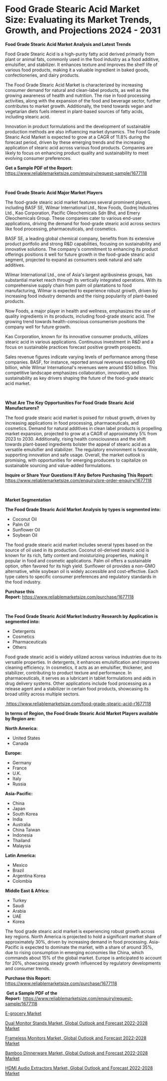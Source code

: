 <p><h1>Food Grade Stearic Acid Market Size: Evaluating its Market Trends, Growth, and Projections 2024 - 2031</h1></p><p><strong>Food Grade Stearic Acid Market Analysis and Latest Trends</strong></p>
<p><p>Food Grade Stearic Acid is a high-purity fatty acid derived primarily from plant or animal fats, commonly used in the food industry as a food additive, emulsifier, and stabilizer. It enhances texture and improves the shelf life of various food products, making it a valuable ingredient in baked goods, confectioneries, and dairy products.</p><p>The Food Grade Stearic Acid Market is characterized by increasing consumer demand for natural and clean-label products, as well as the growing awareness of health and nutrition. The rise in food processing activities, along with the expansion of the food and beverage sector, further contributes to market growth. Additionally, the trend towards vegan and vegetarian diets fuels interest in plant-based sources of fatty acids, including stearic acid.</p><p>Innovation in product formulations and the development of sustainable production methods are also influencing market dynamics. The Food Grade Stearic Acid Market is expected to grow at a CAGR of 11.8% during the forecast period, driven by these emerging trends and the increasing application of stearic acid across various food products. Companies are likely to focus on enhancing product quality and sustainability to meet evolving consumer preferences.</p></p>
<p><strong>Get a Sample PDF of the Report:&nbsp;</strong> <a href="https://www.reliablemarketsize.com/enquiry/request-sample/1677118?utm_campaign=1497&utm_medium=2&utm_source=Github&utm_content=ia&utm_term=14102024&utm_id=food-grade-stearic-acid">https://www.reliablemarketsize.com/enquiry/request-sample/1677118</a></p>
<p>&nbsp;</p>
<p><strong>Food Grade Stearic Acid Major Market Players</strong></p>
<p><p>The food-grade stearic acid market features several prominent players, including BASF SE, Wilmar International Ltd., Now Foods, Godrej Industries Ltd., Kao Corporation, Pacific Oleochemicals Sdn Bhd, and Emery Oleochemicals Group. These companies cater to various end-user applications, driving the demand for food-grade stearic acid across sectors like food processing, pharmaceuticals, and cosmetics.</p><p>BASF SE, a leading global chemical company, benefits from its extensive product portfolio and strong R&D capabilities, focusing on sustainability and innovative solutions. The company's commitment to enhancing its product offerings positions it well for future growth in the food-grade stearic acid segment, projected to expand as consumers seek natural and safe additives.</p><p>Wilmar International Ltd., one of Asia's largest agribusiness groups, has substantial market reach through its vertically integrated operations. With its comprehensive supply chain from palm oil plantations to food manufacturing, Wilmar is expected to experience robust growth, driven by increasing food industry demands and the rising popularity of plant-based products.</p><p>Now Foods, a major player in health and wellness, emphasizes the use of quality ingredients in its products, including food-grade stearic acid. The growing trend towards health-conscious consumerism positions the company well for future growth.</p><p>Kao Corporation, known for its innovative consumer products, utilizes stearic acid in various applications. Continuous investment in R&D and a focus on sustainable practices forecast positive growth prospects.</p><p>Sales revenue figures indicate varying levels of performance among these companies. BASF, for instance, reported annual revenues exceeding €60 billion, while Wilmar International's revenues were around $50 billion. This competitive landscape emphasizes collaboration, innovation, and sustainability as key drivers shaping the future of the food-grade stearic acid market.</p></p>
<p>&nbsp;</p>
<p><strong>What Are The Key Opportunities For Food Grade Stearic Acid Manufacturers?</strong></p>
<p><p>The food grade stearic acid market is poised for robust growth, driven by increasing applications in food processing, pharmaceuticals, and cosmetics. Demand for natural additives in clean label products is propelling market expansion, projected to grow at a CAGR of approximately 5% from 2023 to 2030. Additionally, rising health consciousness and the shift towards plant-based ingredients bolster the appeal of stearic acid as a versatile emulsifier and stabilizer. The regulatory environment is favorable, supporting innovation and safe usage. Overall, the market outlook is promising, with opportunities for emerging producers to capitalize on sustainable sourcing and value-added formulations.</p></p>
<p><strong>Inquire or Share Your Questions If Any Before Purchasing This Report:</strong> <a href="https://www.reliablemarketsize.com/enquiry/pre-order-enquiry/1677118?utm_campaign=1497&utm_medium=2&utm_source=Github&utm_content=ia&utm_term=14102024&utm_id=food-grade-stearic-acid">https://www.reliablemarketsize.com/enquiry/pre-order-enquiry/1677118</a></p>
<p>&nbsp;</p>
<p><strong>Market Segmentation</strong></p>
<p><strong>The Food Grade Stearic Acid Market Analysis by types is segmented into:</strong></p>
<p><ul><li>Coconut Oil</li><li>Palm Oil</li><li>Sunflower Oil</li><li>Soybean Oil</li></ul></p>
<p><p>The food grade stearic acid market includes several types based on the source of oil used in its production. Coconut oil-derived stearic acid is known for its rich, fatty content and moisturizing properties, making it popular in food and cosmetic applications. Palm oil offers a sustainable option, often favored for its high yield. Sunflower oil provides a non-GMO alternative, while soybean oil is widely accessible and cost-effective. Each type caters to specific consumer preferences and regulatory standards in the food industry.</p></p>
<p><strong>Purchase this Report:&nbsp;</strong><a href="https://www.reliablemarketsize.com/purchase/1677118?utm_campaign=1497&utm_medium=2&utm_source=Github&utm_content=ia&utm_term=14102024&utm_id=food-grade-stearic-acid">https://www.reliablemarketsize.com/purchase/1677118</a></p>
<p>&nbsp;</p>
<p><strong>The Food Grade Stearic Acid Market Industry Research by Application is segmented into:</strong></p>
<p><ul><li>Detergents</li><li>Cosmetics</li><li>Pharmaceuticals</li><li>Others</li></ul></p>
<p><p>Food grade stearic acid is widely utilized across various industries due to its versatile properties. In detergents, it enhances emulsification and improves cleaning efficiency. In cosmetics, it acts as an emulsifier, thickener, and stabilizer, contributing to product texture and performance. In pharmaceuticals, it serves as a lubricant in tablet formulations and aids in drug delivery systems. Other applications include food processing as a release agent and a stabilizer in certain food products, showcasing its broad utility across multiple sectors.</p></p>
<p><a href="https://www.reliablemarketsize.com/food-grade-stearic-acid-r1677118?utm_campaign=1497&utm_medium=2&utm_source=Github&utm_content=ia&utm_term=14102024&utm_id=food-grade-stearic-acid">&nbsp;https://www.reliablemarketsize.com/food-grade-stearic-acid-r1677118</a></p>
<p><strong>In terms of Region, the Food Grade Stearic Acid Market Players available by Region are:</strong></p>
<p>
    <p> <strong> North America: </strong>
        <ul>
            <li>United States</li>
            <li>Canada</li>
        </ul>
        </p> 
    <p> <strong> Europe: </strong>
        <ul>
            <li>Germany</li>
            <li>France</li>
            <li>U.K.</li>
            <li>Italy</li>
            <li>Russia</li>
        </ul>
        </p> 
    <p> <strong> Asia-Pacific: </strong>
        <ul>
            <li>China</li>
            <li>Japan</li>
            <li>South Korea</li>
            <li>India</li>
            <li>Australia</li>
            <li>China Taiwan</li>
            <li>Indonesia</li>
            <li>Thailand</li>
            <li>Malaysia</li>
        </ul>
        </p> 
    <p> <strong> Latin America: </strong>
        <ul>
            <li>Mexico</li>
            <li>Brazil</li>
            <li>Argentina Korea</li>
            <li>Colombia</li>
        </ul>
        </p> 
    <p> <strong> Middle East & Africa: </strong>
        <ul>
            <li>Turkey</li>
            <li>Saudi</li>
            <li>Arabia</li>
            <li>UAE</li>
            <li>Korea</li>
        </ul>
    </p>
    </p>
<p><p>The food grade stearic acid market is experiencing robust growth across key regions. North America is projected to hold a significant market share of approximately 30%, driven by increasing demand in food processing. Asia-Pacific is expected to dominate the market, with a share of around 35%, due to rising consumption in emerging economies like China, which commands about 15% of the global market. Europe is anticipated to account for 20%, showcasing steady growth influenced by regulatory developments and consumer trends.</p></p>
<p><strong>Purchase this Report: </strong><a href="https://www.reliablemarketsize.com/purchase/1677118?utm_campaign=1497&utm_medium=2&utm_source=Github&utm_content=ia&utm_term=14102024&utm_id=food-grade-stearic-acid">https://www.reliablemarketsize.com/purchase/1677118</a></p>
<p>&nbsp;<strong>Get a Sample PDF of the Report:&nbsp;&nbsp;</strong><a href="https://www.reliablemarketsize.com/enquiry/request-sample/1677118?utm_campaign=1497&utm_medium=2&utm_source=Github&utm_content=ia&utm_term=14102024&utm_id=food-grade-stearic-acid">https://www.reliablemarketsize.com/enquiry/request-sample/1677118</a></p>
<p><strong></strong></p>
<p><p><a href="https://github.com/globismark/Market-Research-Report-List-5/blob/main/e-grocery-market.md?utm_campaign=1497&utm_medium=2&utm_source=Github&utm_content=ia&utm_term=14102024&utm_id=food-grade-stearic-acid">E-grocery Market</a></p><p><a href="https://www.linkedin.com/pulse/key-drivers-dual-monitor-stands-market-global-outlook-pr1jf?utm_campaign=1497&utm_medium=2&utm_source=Github&utm_content=ia&utm_term=14102024&utm_id=food-grade-stearic-acid">Dual Monitor Stands Market, Global Outlook and Forecast 2022-2028 Market</a></p><p><a href="https://www.linkedin.com/pulse/frameless-monitors-market-global-outlook-forecast-2022-2028-kjlue?trk=public_post_embed_feed-article-content&utm_campaign=1497&utm_medium=2&utm_source=Github&utm_content=ia&utm_term=14102024&utm_id=food-grade-stearic-acid">Frameless Monitors Market, Global Outlook and Forecast 2022-2028 Market</a></p><p><a href="https://www.linkedin.com/pulse/bamboo-dinnerware-market-global-outlook-forecast-2022-2028-xeree?trk=public_post_embed_feed-article-content&utm_campaign=1497&utm_medium=2&utm_source=Github&utm_content=ia&utm_term=14102024&utm_id=food-grade-stearic-acid">Bamboo Dinnerware Market, Global Outlook and Forecast 2022-2028 Market</a></p><p><a href="https://www.linkedin.com/pulse/global-hdmi-audio-extractors-market-outlook-forecast-2022-2028-808le?trk=public_post_embed_feed-article-content&utm_campaign=1497&utm_medium=2&utm_source=Github&utm_content=ia&utm_term=14102024&utm_id=food-grade-stearic-acid">HDMI Audio Extractors Market, Global Outlook and Forecast 2022-2028 Market</a></p></p>